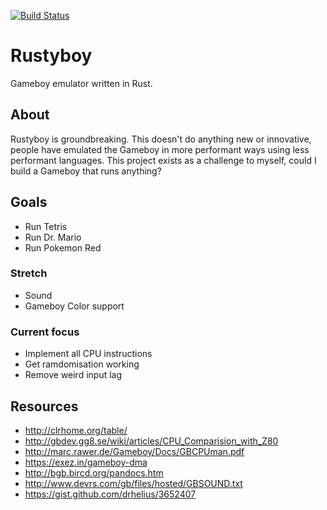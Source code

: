 [![Build Status](https://travis-ci.org/daveallie/rustyboy.svg?branch=master)](https://travis-ci.org/daveallie/rustyboy)

# Rustyboy

Gameboy emulator written in Rust.

## About

Rustyboy is groundbreaking.
This doesn't do anything new or innovative, people have emulated the Gameboy in more performant ways using less 
performant languages. This project exists as a challenge to myself, could I build a Gameboy that runs anything?

## Goals
- Run Tetris
- Run Dr. Mario
- Run Pokemon Red

### Stretch
- Sound
- Gameboy Color support

### Current focus
- Implement all CPU instructions
- Get ramdomisation working
- Remove weird input lag

## Resources 

- http://clrhome.org/table/
- http://gbdev.gg8.se/wiki/articles/CPU_Comparision_with_Z80
- http://marc.rawer.de/Gameboy/Docs/GBCPUman.pdf
- https://exez.in/gameboy-dma
- http://bgb.bircd.org/pandocs.htm
- http://www.devrs.com/gb/files/hosted/GBSOUND.txt
- https://gist.github.com/drhelius/3652407
